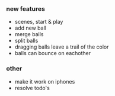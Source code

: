 ### new features
- scenes, start & play
- add new ball
- merge balls
- split balls
- dragging balls leave a trail of the color
- balls can bounce on eachother

### other
- make it work on iphones
- resolve todo's

